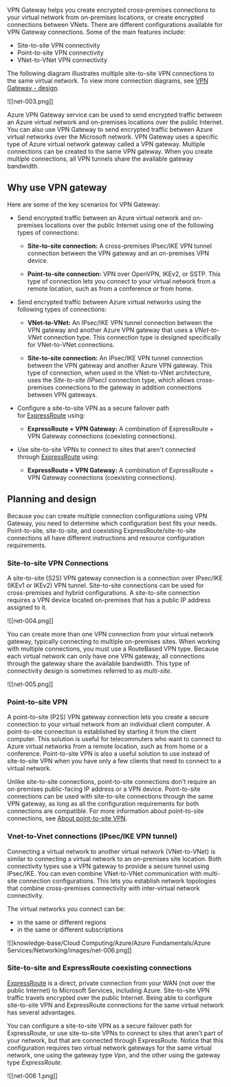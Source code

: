 VPN Gateway helps you create encrypted cross-premises connections to your virtual network from on-premises locations, or create encrypted connections between VNets. There are different configurations available for VPN Gateway connections. Some of the main features include:

- Site-to-site VPN connectivity
- Point-to-site VPN connectivity
- VNet-to-VNet VPN connectivity

The following diagram illustrates multiple site-to-site VPN connections to the same virtual network. To view more connection diagrams, see [VPN Gateway - design](https://learn.microsoft.com/en-us/azure/vpn-gateway/design).

![[net-003.png]]

Azure VPN Gateway service can be used to send encrypted traffic between an Azure virtual network and on-premises locations over the public Internet. You can also use VPN Gateway to send encrypted traffic between Azure virtual networks over the Microsoft network. VPN Gateway uses a specific type of Azure virtual network gateway called a VPN gateway. Multiple connections can be created to the same VPN gateway. When you create multiple connections, all VPN tunnels share the available gateway bandwidth.

## Why use VPN gateway

Here are some of the key scenarios for VPN Gateway:

- Send encrypted traffic between an Azure virtual network and on-premises locations over the public Internet using one of the following types of connections:
    
    - **Site-to-site connection:** A cross-premises IPsec/IKE VPN tunnel connection between the VPN gateway and an on-premises VPN device.
        
    - **Point-to-site connection:** VPN over OpenVPN, IKEv2, or SSTP. This type of connection lets you connect to your virtual network from a remote location, such as from a conference or from home.
        
- Send encrypted traffic between Azure virtual networks using the following types of connections:
    
    - **VNet-to-VNet:** An IPsec/IKE VPN tunnel connection between the VPN gateway and another Azure VPN gateway that uses a _VNet-to-VNet_ connection type. This connection type is designed specifically for VNet-to-VNet connections.
        
    - **Site-to-site connection:** An IPsec/IKE VPN tunnel connection between the VPN gateway and another Azure VPN gateway. This type of connection, when used in the VNet-to-VNet architecture, uses the _Site-to-site (IPsec)_ connection type, which allows cross-premises connections to the gateway in addition connections between VPN gateways.
        
- Configure a site-to-site VPN as a secure failover path for [ExpressRoute](https://learn.microsoft.com/en-us/azure/expressroute/expressroute-introduction) using:
    
    - **ExpressRoute + VPN Gateway:** A combination of ExpressRoute + VPN Gateway connections (coexisting connections).
- Use site-to-site VPNs to connect to sites that aren't connected through [ExpressRoute](https://learn.microsoft.com/en-us/azure/expressroute/expressroute-introduction) using:
    
    - **ExpressRoute + VPN Gateway:** A combination of ExpressRoute + VPN Gateway connections (coexisting connections).

## Planning and design

Because you can create multiple connection configurations using VPN Gateway, you need to determine which configuration best fits your needs. Point-to-site, site-to-site, and coexisting ExpressRoute/site-to-site connections all have different instructions and resource configuration requirements.

### Site-to-site VPN Connections

A site-to-site (S2S) VPN gateway connection is a connection over IPsec/IKE (IKEv1 or IKEv2) VPN tunnel. Site-to-site connections can be used for cross-premises and hybrid configurations. A site-to-site connection requires a VPN device located on-premises that has a public IP address assigned to it.

![[net-004.png]]

You can create more than one VPN connection from your virtual network gateway, typically connecting to multiple on-premises sites. When working with multiple connections, you must use a RouteBased VPN type. Because each virtual network can only have one VPN gateway, all connections through the gateway share the available bandwidth. This type of connectivity design is sometimes referred to as _multi-site_.

![[net-005.png]]

### Point-to-site VPN

A point-to-site (P2S) VPN gateway connection lets you create a secure connection to your virtual network from an individual client computer. A point-to-site connection is established by starting it from the client computer. This solution is useful for telecommuters who want to connect to Azure virtual networks from a remote location, such as from home or a conference. Point-to-site VPN is also a useful solution to use instead of site-to-site VPN when you have only a few clients that need to connect to a virtual network.

Unlike site-to-site connections, point-to-site connections don't require an on-premises public-facing IP address or a VPN device. Point-to-site connections can be used with site-to-site connections through the same VPN gateway, as long as all the configuration requirements for both connections are compatible. For more information about point-to-site connections, see [About point-to-site VPN](https://learn.microsoft.com/en-us/azure/vpn-gateway/point-to-site-about).

### Vnet-to-Vnet connections (IPsec/IKE VPN tunnel)

Connecting a virtual network to another virtual network (VNet-to-VNet) is similar to connecting a virtual network to an on-premises site location. Both connectivity types use a VPN gateway to provide a secure tunnel using IPsec/IKE. You can even combine VNet-to-VNet communication with multi-site connection configurations. This lets you establish network topologies that combine cross-premises connectivity with inter-virtual network connectivity.

The virtual networks you connect can be:

- in the same or different regions
- in the same or different subscriptions

![[knowledge-base/Cloud Computing/Azure/Azure Fundamentals/Azure Services/Networking/images/net-006.png]]

### Site-to-site and ExpressRoute coexisting connections

[ExpressRoute](https://learn.microsoft.com/en-us/azure/expressroute/expressroute-introduction) is a direct, private connection from your WAN (not over the public Internet) to Microsoft Services, including Azure. Site-to-site VPN traffic travels encrypted over the public Internet. Being able to configure site-to-site VPN and ExpressRoute connections for the same virtual network has several advantages.

You can configure a site-to-site VPN as a secure failover path for ExpressRoute, or use site-to-site VPNs to connect to sites that aren't part of your network, but that are connected through ExpressRoute. Notice that this configuration requires two virtual network gateways for the same virtual network, one using the gateway type _Vpn_, and the other using the gateway type _ExpressRoute_.

![[net-006 1.png]]